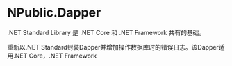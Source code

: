 # NPublic.Dapper
.NET Standard Library 是 .NET Core 和 .NET Framework 共有的基础。


重新以.NET Standard封装Dapper并增加操作数据库时的错误日志。该Dapper适用.NET Core，.NET Framework
